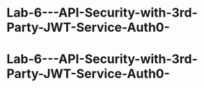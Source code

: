 # Lab-6---API-Security-with-3rd-Party-JWT-Service-Auth0-
# Lab-6---API-Security-with-3rd-Party-JWT-Service-Auth0-
